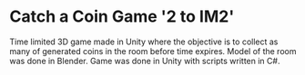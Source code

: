 # Catch a Coin Game '2 to IM2'
Time limited 3D game made in Unity where the objective is to collect as many of generated coins in the room before time expires.
Model of the room was done in Blender.
Game was done in Unity with scripts written in C#.
